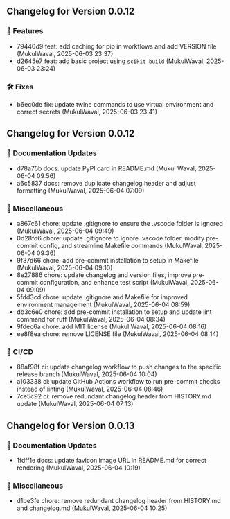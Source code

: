 ## Changelog for Version 0.0.12

### 🚀 Features

- 79440d9 feat: add caching for pip in workflows and add VERSION file (MukulWaval, 2025-06-03 23:37)
- d2645e7 feat: add basic project using `scikit build` (MukulWaval, 2025-06-03 23:24)

### 🛠 Fixes

- b6ec0de fix: update twine commands to use virtual environment and correct secrets (MukulWaval, 2025-06-03 23:41)
## Changelog for Version 0.0.12

### 📝 Documentation Updates
- d78a75b docs: update PyPI card in README.md (Mukul Waval, 2025-06-04 09:56)
- a6c5837 docs: remove duplicate changelog header and adjust formatting (MukulWaval, 2025-06-04 07:09)

### 🔨 Miscellaneous
- a867c61 chore: update .gitignore to ensure the .vscode folder is ignored (MukulWaval, 2025-06-04 09:49)
- 0d28fd6 chore: update .gitignore to ignore .vscode folder, modify pre-commit config, and streamline Makefile commands (MukulWaval, 2025-06-04 09:36)
- 9f37d66 chore: add pre-commit installation to setup in Makefile (MukulWaval, 2025-06-04 09:10)
- 8e27886 chore: update changelog and version files, improve pre-commit configuration, and enhance test script (MukulWaval, 2025-06-04 09:09)
- 5fdd3cd chore: update .gitignore and Makefile for improved environment management (MukulWaval, 2025-06-04 08:59)
- db3c6e0 chore: add pre-commit installation to setup and update lint command for ruff (MukulWaval, 2025-06-04 08:34)
- 9fdec6a chore: add MIT license (Mukul Waval, 2025-06-04 08:16)
- ee8f8ea chore: remove LICENSE file (MukulWaval, 2025-06-04 08:14)

### 🔧 CI/CD
- 88af98f ci: update changelog workflow to push changes to the specific release branch (MukulWaval, 2025-06-04 10:04)
- a103338 ci: update GitHub Actions workflow to run pre-commit checks instead of linting (MukulWaval, 2025-06-04 08:46)
- 7ce5c92 ci: remove redundant changelog header from HISTORY.md update (MukulWaval, 2025-06-04 07:13)
## Changelog for Version 0.0.13

### 📝 Documentation Updates
- 1fdff1e docs: update favicon image URL in README.md for correct rendering (MukulWaval, 2025-06-04 10:19)

### 🔨 Miscellaneous
- d1be3fe chore: remove redundant changelog header from HISTORY.md and changelog.md (MukulWaval, 2025-06-04 10:25)

